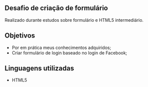 ## Desafio de criação de formulário
Realizado durante estudos sobre formulário e HTML5 intermediário.

## Objetivos
- Por em prática meus conhecimentos adquiridos;
- Criar formulário de login baseado no login de Facebook;

## Linguagens utilizadas
- HTML5

